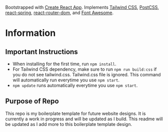 Bootstrapped with [Create React App](https://github.com/facebook/create-react-app).
Implements [Tailwind CSS](https://tailwindcss.com/), [PostCSS](https://www.npmjs.com/package/postcss), [react-spring](https://www.react-spring.io/), [react-router-dom](https://www.npmjs.com/package/react-router-dom), and [Font Awesome](https://fontawesome.com/how-to-use/on-the-web/using-with/react).

# Information

## Important Instructions

- When installing for the first time, run `npm install`. 
- For Tailwind CSS dependency, make sure to run `npm run build:css` if you do not see tailwind.css. Tailwind.css file is ignored. This command will automatically run everytime you use `npm start`.
- `npm update` runs automatically everytime you use `npm start`.

## Purpose of Repo

This repo is my boilerplate template for future website designs. It is currently a work in progress and will be updated as I build. This readme will be updated as I add more to this boilerplate template design.

